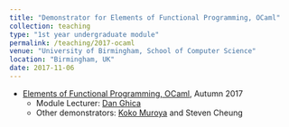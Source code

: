 ```yaml
---	
title: "Demonstrator for Elements of Functional Programming, OCaml"		
collection: teaching		
type: "1st year undergraduate module"		
permalink: /teaching/2017-ocaml
venue: "University of Birmingham, School of Computer Science"		
location: "Birmingham, UK"		
date: 2017-11-06		
---	
```

 		
* [Elements of Functional Programming, OCaml](https://canvas.bham.ac.uk/courses/27251), Autumn 2017		
   * Module Lecturer: [Dan Ghica](http://www.cs.bham.ac.uk/~drg/) 		
   * Other demonstrators: [Koko Muroya](http://www.cs.bham.ac.uk/~kxm538/) and Steven Cheung		

